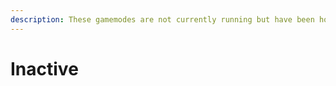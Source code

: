 ```yaml
---
description: These gamemodes are not currently running but have been hosted before.
---
```


# Inactive

